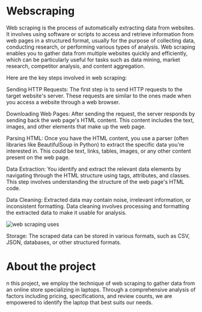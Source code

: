 # Webscraping
Web scraping is the process of automatically extracting data from websites. It involves using software or scripts to access and retrieve information from web pages in a structured format, usually for the purpose of collecting data, conducting research, or performing various types of analysis. Web scraping enables you to gather data from multiple websites quickly and efficiently, which can be particularly useful for tasks such as data mining, market research, competitor analysis, and content aggregation.

Here are the key steps involved in web scraping:

Sending HTTP Requests: The first step is to send HTTP requests to the target website's server. These requests are similar to the ones made when you access a website through a web browser.

Downloading Web Pages: After sending the request, the server responds by sending back the web page's HTML content. This content includes the text, images, and other elements that make up the web page.

Parsing HTML: Once you have the HTML content, you use a parser (often libraries like BeautifulSoup in Python) to extract the specific data you're interested in. This could be text, links, tables, images, or any other content present on the web page.

Data Extraction: You identify and extract the relevant data elements by navigating through the HTML structure using tags, attributes, and classes. This step involves understanding the structure of the web page's HTML code.

Data Cleaning: Extracted data may contain noise, irrelevant information, or inconsistent formatting. Data cleaning involves processing and formatting the extracted data to make it usable for analysis.


![web scraping uses](https://github.com/lightbluening/Webscraping/assets/93415125/4da581b6-3881-43a2-b364-64ee2cd77f5c)


Storage: The scraped data can be stored in various formats, such as CSV, JSON, databases, or other structured formats.
# About the project
n this project, we employ the technique of web scraping to gather data from an online store specializing in laptops. Through a comprehensive analysis of factors including pricing, specifications, and review counts, we are empowered to identify the laptop that best suits our needs.
